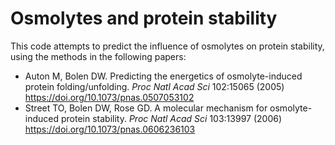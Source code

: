 # Osmolytes and protein stability

This code attempts to predict the influence of osmolytes on protein stability, using the methods in the following papers:

* Auton M, Bolen DW. Predicting the energetics of osmolyte-induced protein folding/unfolding. _Proc Natl Acad Sci_ 102:15065 (2005) https://doi.org/10.1073/pnas.0507053102
* Street TO, Bolen DW, Rose GD. A molecular mechanism for osmolyte-induced protein stability. _Proc Natl Acad Sci_ 103:13997 (2006) https://doi.org/10.1073/pnas.0606236103

